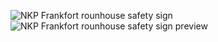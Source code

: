 ![NKP Frankfort rounhouse safety sign](https://github.com/user-attachments/assets/7f9c713d-c8ed-474c-b098-ea8079671b64)
![NKP Frankfort rounhouse safety sign preview](https://github.com/user-attachments/assets/ac1f9ed4-4691-444d-a6d5-9d3495d3dfc1)
